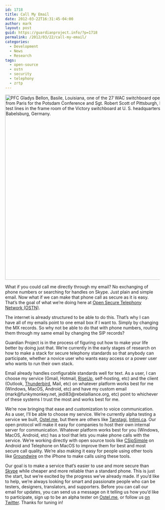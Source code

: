 ```yaml
---
id: 1718
title: Call My Email
date: 2012-03-22T16:31:45-04:00
author: mark
layout: post
guid: https://guardianproject.info/?p=1718
permalink: /2012/03/22/call-my-email/
categories:
  - Development
  - News
  - Research
tags:
  - open-source
  - ostn
  - security
  - telephony
  - zrtp
---
```

[<img class="aligncenter" src="https://upload.wikimedia.org/wikipedia/commons/thumb/b/bc/PFC_Gladys_Bellon%2C_Basile%2C_Louisiana%2C_one_of_the_27_WAC_switchboard_operators_flown_from_Paris_for_the_Potsdam..._-_NARA_-_199010.jpg/764px-PFC_Gladys_Bellon%2C_Basile%2C_Louisiana%2C_one_of_the_27_WAC_switchboard_operators_flown_from_Paris_for_the_Potsdam..._-_NARA_-_199010.jpg" alt="PFC Gladys Bellon, Basile, Louisiana, one of the 27 WAC switchboard operators flown from Paris for the Potsdam Conference and Sgt. Robert Scott of Pittsburgh, Pennsylvania, test lines in the frame room of the Victory switchboard at U. S. headquarters at Babelsburg, Germany." width="600/" />](https://commons.wikimedia.org/wiki/File:PFC_Gladys_Bellon,_Basile,_Louisiana,_one_of_the_27_WAC_switchboard_operators_flown_from_Paris_for_the_Potsdam..._-_NARA_-_199010.jpg)

What if you could call me directly through my email? No exchanging of phone numbers or searching for handles on Skype. Just plain and simple email. Now what if we can make that phone call as secure as it is easy. That’s the goal of what we’re doing here at <a title="Open Secure Telephony Network (OSTN) " href="https://guardianproject.info/wiki/OSTN" target="_blank">Open Secure Telephony Network (OSTN)</a>.

The internet is already structured to be able to do this. That’s why I can have all of my emails point to one email box if I want to. Simply by changing the MX records. So why not be able to do that with phone numbers, routing them through my same email by changing the SIP records?

Guardian Project is in the process of figuring out how to make your life better by doing just that. We’re currently in the early stages of research on how to make a stack for secure telephony standards so that anybody can participate, whether a novice user who wants easy access or a power user who wants to run their own stack.

Email already handles configurable standards well for text. As a user, I can choose my service (Gmail, Hotmail, <a title="rise up" href="https://riseup.net/" target="_blank">RiseUp</a>, self-hosting, etc) and the client (Outlook, <a title="thunderbird" href="https://www.mozilla.org/thunderbird/" target="_blank">Thunderbird</a>, Mail, etc) on whatever platform works best for me (Windows, MacOS, Android, etc) and have my custom email (&#x6d;a&#x72;k&#x40;&#x66;u&#x6e;k&#x79;&#x6d;o&#x6e;k&#x65;&#x79;.&#x6e;e&#x74;, &#x6a;&#x65;&#x64;&#x69;&#x38;&#x33;&#x40;&#x72;&#x65;&#x62;&#x65;&#x6c;&#x61;&#x6c;liance.org, etc) point to whichever of these systems I trust the most and works best for me.

We’re now bringing that ease and customization to voice communication. As a user, I’ll be able to choose my service. We’re currently alpha testing a service we built, <a title="Ostel.me" href="http://Ostel.me" target="_blank">Ostel.me</a>, but there are others like <a title="tanstagi" href="https://tanstagi.net/" target="_blank">Tanstagi</a>, <a title="intimi.ca" href="https://intimi.ca" target="_blank">Intimi.ca</a>. Our open protocol will make it easy for companies to host their own internal server for communication. Whatever platform works best for you (Windows, MacOS, Android, etc) has a tool that lets you make phone calls with the service. We’re working directly with open source tools like <a title="CSipSimple" href="https://guardianproject.info/wiki/CSipSimple" target="_blank">CSipSimple</a> on Android and Telephone on MacOS to improve them for best and most secure call quality. We’re also making it easy for people using other tools like <a title="Groundwire" href="https://guardianproject.info/wiki/Groundwire" target="_blank">Groundwire</a> on the iPhone to make calls using these tools.

Our goal is to make a service that’s easier to use and more secure than <a title="skype" href="http://www.skype.com/" target="_blank">Skype</a> while cheaper and more reliable than a standard phone. This is just the start, but we’re excited by the progress we’ve already made. If you’d like to help, we’re always looking for smart and passionate people who can be testers, designers, translators, and supporters. Before you can call our email for updates, you can send us a message on it telling us how you’d like to participate, sign up to be an alpha tester on <a title="ostel website" href="https://ostel.me/" target="_blank">Ostel.me</a>, or follow us <a title="guardian twitter" href="https://twitter.com/#!/guardianproject" target="_blank">on Twitter</a>. Thanks for tuning in!